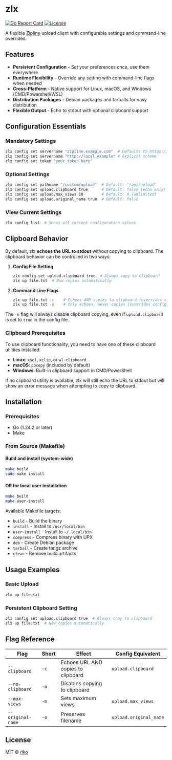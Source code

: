 # zlx

[![Go Report Card](https://goreportcard.com/badge/github.com/rlko/zlx)](https://goreportcard.com/report/github.com/rlko/zlx)
[![License](https://img.shields.io/badge/license-MIT-blue.svg)](LICENSE)

A flexible [Zipline](https://zipline.diced.sh/) upload client with configurable settings and command-line overrides.

## Features

- **Persistent Configuration** - Set your preferences once, use them everywhere
- **Runtime Flexibility** - Override any setting with command-line flags when needed
- **Cross-Platform** - Native support for Linux, macOS, and Windows (CMD/Powershell/WSL)
- **Distribution Packages** - Debian packages and tarballs for easy distribution
- **Flexible Output** - Echo to stdout with optional clipboard support

## Configuration Essentials

### Mandatory Settings
```bash
zlx config set servername "zipline.example.com"  # Defaults to https://
zlx config set servername "http://local.example" # Explicit scheme
zlx config set token "your_token_here"
```

### Optional Settings
```bash
zlx config set pathname "/custom/upload"  # Default: "/api/upload"
zlx config set upload.clipboard true      # Default: false (echo only)
zlx config set upload.max_views 10        # Default: 0 (unlimited)
zlx config set upload.original_name true  # Default: false
```

### View Current Settings
```bash
zlx config list  # Shows all current configuration values
```

## Clipboard Behavior

By default, zlx **echoes the URL to stdout** without copying to clipboard. The clipboard behavior can be controlled in two ways:

1. **Config File Setting**
   ```bash
   zlx config set upload.clipboard true  # Always copy to clipboard
   zlx up file.txt  # Now copies automatically
   ```

2. **Command Line Flags**
   ```bash
   zlx up file.txt -c    # Echoes AND copies to clipboard (overrides config)
   zlx up file.txt -n    # Only echoes, never copies (overrides config)
   ```

The `-n` flag will always disable clipboard copying, even if `upload.clipboard` is set to `true` in the config file.

### Clipboard Prerequisites

To use clipboard functionality, you need to have one of these clipboard utilities installed:

- **Linux**: `xsel`, `xclip`, or `wl-clipboard`
- **macOS**: `pbcopy` (included by default)
- **Windows**: Built-in clipboard support in CMD/PowerShell

If no clipboard utility is available, zlx will still echo the URL to stdout but will show an error message when attempting to copy to clipboard.

## Installation

### Prerequisites
- Go (1.24.2 or later)
- Make

### From Source (Makefile)

#### Build and install (system-wide)
```bash
make build
sudo make install
```

#### OR for local user installation
```bash
make build
make user-install
```

Available Makefile targets:
- `build` - Build the binary
- `install` - Install to `/usr/local/bin`
- `user-install` - Install to `~/.local/bin`
- `compress` - Compress binary with UPX
- `deb` - Create Debian package
- `tarball` - Create tar.gz archive
- `clean` - Remove build artifacts

## Usage Examples

### Basic Upload
```bash
zlx up file.txt
```

### Persistent Clipboard Setting
```bash
zlx config set upload.clipboard true  # Always copy to clipboard
zlx up file.txt  # Now copies automatically
```

## Flag Reference
| Flag | Short | Effect | Config Equivalent |
|------|-------|--------|--------------------|
| `--clipboard` | `-c` | Echoes URL AND copies to clipboard | `upload.clipboard` |
| `--no-clipboard` | `-n` | Disables copying to clipboard | |
| `--max-views` | `-m` | Sets maximum views | `upload.max_views` |
| `--original-name` | `-o` | Preserves filename | `upload.original_name` |

## License

MIT © [rlko](https://github.com/rlko)
